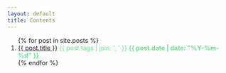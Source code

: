 ```yaml
---
layout: default
title: Contents
---
```


<ol>
  {% for post in site.posts %}
    <li>
    <a href="{{ post.url }}">{{ post.title }}</a>
    <font color="#63E58A"><span class="tag">{{ post.tags | join: ', ' }}</span></red>
    <b><span class="meta">{{ post.date | date: "%Y-%m-%d" }}</b></font>
    </li>
  {% endfor %}
</ol>